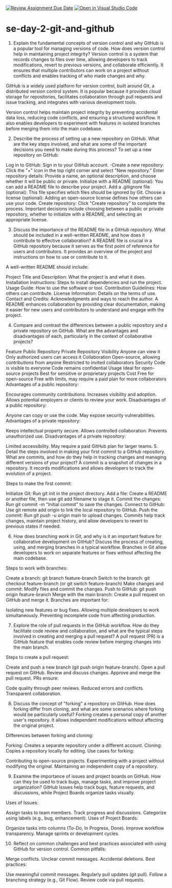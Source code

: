 [![Review Assignment Due Date](https://classroom.github.com/assets/deadline-readme-button-22041afd0340ce965d47ae6ef1cefeee28c7c493a6346c4f15d667ab976d596c.svg)](https://classroom.github.com/a/8wgCKhpZ)
[![Open in Visual Studio Code](https://classroom.github.com/assets/open-in-vscode-2e0aaae1b6195c2367325f4f02e2d04e9abb55f0b24a779b69b11b9e10269abc.svg)](https://classroom.github.com/online_ide?assignment_repo_id=18456982&assignment_repo_type=AssignmentRepo)
# se-day-2-git-and-github
1. Explain the fundamental concepts of version control and why GitHub is a popular tool for managing versions of code. How does version control help in maintaining project integrity?
Version control is a system that records changes to files over time, allowing developers to track modifications, revert to previous versions, and collaborate efficiently. It ensures that multiple contributors can work on a project without conflicts and enables tracking of who made changes and why.

GitHub is a widely used platform for version control, built around Git, a distributed version control system. It is popular because it provides cloud storage for repositories, facilitates collaboration through pull requests and issue tracking, and integrates with various development tools.

Version control helps maintain project integrity by preventing accidental data loss, reducing code conflicts, and ensuring a structured workflow. It also enables developers to experiment with features in isolated branches before merging them into the main codebase.

2. Describe the process of setting up a new repository on GitHub. What are the key steps involved, and what are some of the important decisions you need to make during this process?
To set up a new repository on GitHub:

Log in to GitHub: Sign in to your GitHub account.
-Create a new repository: Click the "+" icon in the top right corner and select "New repository."
Enter repository details: Provide a name, an optional description, and choose whether it will be public or private.
Initialize with a README (optional): You can add a README file to describe your project.
Add a .gitignore file (optional): This file specifies which files should be ignored by Git.
Choose a license (optional): Adding an open-source license defines how others can use your code.
Create repository: Click "Create repository" to complete the process.
Important decisions include choosing between a public or private repository, whether to initialize with a README, and selecting an appropriate license.

3. Discuss the importance of the README file in a GitHub repository. What should be included in a well-written README, and how does it contribute to effective collaboration?
A README file is crucial in a GitHub repository because it serves as the first point of reference for users and contributors. It provides an overview of the project and instructions on how to use or contribute to it.

A well-written README should include:

Project Title and Description: What the project is and what it does.
Installation Instructions: Steps to install dependencies and run the project.
Usage Guide: How to use the software or tool.
Contribution Guidelines: How others can contribute.
License Information: Details on the terms of use.
Contact and Credits: Acknowledgments and ways to reach the author.
A README enhances collaboration by providing clear documentation, making it easier for new users and contributors to understand and engage with the project.

4. Compare and contrast the differences between a public repository and a private repository on GitHub. What are the advantages and disadvantages of each, particularly in the context of collaborative projects?
   
Feature	Public Repository	Private Repository
Visibility	Anyone can view it	Only authorized users can access it
Collaboration	Open-source, allowing contributions from anyone	Restricted to invited collaborators
Security	Code is visible to everyone	Code remains confidential
Usage	Ideal for open-source projects	Best for sensitive or proprietary projects
Cost	Free for open-source	Free with limits, may require a paid plan for more collaborators
Advantages of a public repository:

Encourages community contributions.
Increases visibility and adoption.
Allows potential employers or clients to review your work.
Disadvantages of a public repository:

Anyone can copy or use the code.
May expose security vulnerabilities.
Advantages of a private repository:

Keeps intellectual property secure.
Allows controlled collaboration.
Prevents unauthorized use.
Disadvantages of a private repository:

Limited accessibility.
May require a paid GitHub plan for larger teams.
5. Detail the steps involved in making your first commit to a GitHub repository. What are commits, and how do they help in tracking changes and managing different versions of your project?
A commit is a snapshot of changes in a repository. It records modifications and allows developers to track the evolution of a project.

Steps to make the first commit:

Initialize Git: Run git init in the project directory.
Add a file: Create a README or another file, then use git add filename to stage it.
Commit the changes: Run git commit -m "Initial commit" to save the changes.
Connect to GitHub: Use git remote add origin <repository-URL> to link the local repository to GitHub.
Push the commit: Run git push -u origin main to upload changes.
Commits help track changes, maintain project history, and allow developers to revert to previous states if needed.

6. How does branching work in Git, and why is it an important feature for collaborative development on GitHub? Discuss the process of creating, using, and merging branches in a typical workflow.
Branches in Git allow developers to work on separate features or fixes without affecting the main codebase.

Steps to work with branches:

Create a branch: git branch feature-branch
Switch to the branch: git checkout feature-branch (or git switch feature-branch)
Make changes and commit: Modify files and commit the changes.
Push to GitHub: git push origin feature-branch
Merge with the main branch: Create a pull request on GitHub and merge it.
Branches are important for:

Isolating new features or bug fixes.
Allowing multiple developers to work simultaneously.
Preventing incomplete code from affecting production.

7. Explore the role of pull requests in the GitHub workflow. How do they facilitate code review and collaboration, and what are the typical steps involved in creating and merging a pull request?
A pull request (PR) is a GitHub feature that enables code review before merging changes into the main branch.

Steps to create a pull request:

Create and push a new branch (git push origin feature-branch).
Open a pull request on GitHub.
Review and discuss changes.
Approve and merge the pull request.
PRs ensure:

Code quality through peer reviews.
Reduced errors and conflicts.
Transparent collaboration.

8. Discuss the concept of "forking" a repository on GitHub. How does forking differ from cloning, and what are some scenarios where forking would be particularly useful?
Forking creates a personal copy of another user's repository. It allows independent modifications without affecting the original project.

Differences between forking and cloning:

Forking: Creates a separate repository under a different account.
Cloning: Copies a repository locally for editing.
Use cases for forking:

Contributing to open-source projects.
Experimenting with a project without modifying the original.
Maintaining an independent copy of a repository.

9. Examine the importance of issues and project boards on GitHub. How can they be used to track bugs, manage tasks, and improve project organization?
GitHub Issues help track bugs, feature requests, and discussions, while Project Boards organize tasks visually.

Uses of Issues:

Assign tasks to team members.
Track progress and discussions.
Categorize using labels (e.g., bug, enhancement).
Uses of Project Boards:

Organize tasks into columns (To-Do, In Progress, Done).
Improve workflow transparency.
Manage sprints or development cycles.

10. Reflect on common challenges and best practices associated with using GitHub for version control.
Common pitfalls:

Merge conflicts.
Unclear commit messages.
Accidental deletions.
Best practices:

Use meaningful commit messages.
Regularly pull updates (git pull).
Follow a branching strategy (e.g., Git Flow).
Review code via pull requests.

